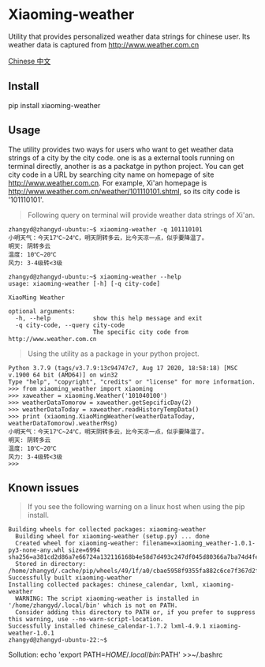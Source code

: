 # Xiaoming-weather
Utility that provides personalized weather data strings for chinese user. Its weather data is captured from http://www.weather.com.cn

[Chinese 中文](README_CN.md)

## Install
pip install xiaoming-weather

## Usage
The utility provides two ways for users who want to get weather data strings of a city by the city code. one is as a external tools running on terminal directly, another is as a packatge in python project. You can get city code in a URL by searching city name on homepage of site http://www.weather.com.cn. For example, Xi'an homepage is http://www.weather.com.cn/weather/101110101.shtml, so its city code is '101110101'.

> Following query on terminal will provide weather data strings of Xi'an.
```
zhangyd@zhangyd-ubuntu:~$ xiaoming-weather -q 101110101
小明天气：今天17℃~24℃，明天阴转多云，比今天凉一点，似乎要降温了。
明天: 阴转多云
温度: 10℃~20℃
风力: 3-4级转<3级
```
```
zhangyd@zhangyd-ubuntu:~$ xiaoming-weather --help
usage: xiaoming-weather [-h] [-q city-code]

XiaoMing Weather

optional arguments:
  -h, --help            show this help message and exit
  -q city-code, --query city-code
                        The specific city code from http://www.weather.com.cn
```
> Using the utility as a package in your python project.
```
Python 3.7.9 (tags/v3.7.9:13c94747c7, Aug 17 2020, 18:58:18) [MSC v.1900 64 bit (AMD64)] on win32
Type "help", "copyright", "credits" or "license" for more information.
>>> from xiaoming_weather import xiaoming
>>> xaweather = xiaoming.Weather('101040100')
>>> weatherDataTomorow = xaweather.getSepcificDay(2)
>>> weatherDataToday = xaweather.readHistoryTempData()
>>> print (xiaoming.XiaoMingWeather(weatherDataToday, weatherDataTomorow).weatherMsg)
小明天气：今天17℃~24℃，明天阴转多云，比今天凉一点，似乎要降温了。
明天: 阴转多云
温度: 10℃~20℃
风力: 3-4级转<3级
>>>
```
## Known issues
> If you see the following warning on a linux host when using the pip install.
```
Building wheels for collected packages: xiaoming-weather
  Building wheel for xiaoming-weather (setup.py) ... done
  Created wheel for xiaoming-weather: filename=xiaoming_weather-1.0.1-py3-none-any.whl size=6994 sha256=a381cd2d86a7e66724a132116168b4e58d7d493c247df045d80366a7ba74d4fe
  Stored in directory: /home/zhangyd/.cache/pip/wheels/49/1f/a0/cbae5958f9355fa882c6ce7f367d2fee268401ffe38f442aaa
Successfully built xiaoming-weather
Installing collected packages: chinese_calendar, lxml, xiaoming-weather
  WARNING: The script xiaoming-weather is installed in '/home/zhangyd/.local/bin' which is not on PATH.
  Consider adding this directory to PATH or, if you prefer to suppress this warning, use --no-warn-script-location.
Successfully installed chinese_calendar-1.7.2 lxml-4.9.1 xiaoming-weather-1.0.1
zhangyd@zhangyd-ubuntu-22:~$
```
Sollution:
echo 'export PATH=$HOME/.local/bin:$PATH' >>~/.bashrc

